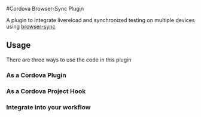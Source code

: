 #Cordova Browser-Sync Plugin

A plugin to integrate livereload and synchronized testing on multiple devices using [browser-sync](http://browsersync.io)

## Usage

There are three ways to use the code in this plugin

### As a Cordova Plugin

### As a Cordova Project Hook

### Integrate into your workflow